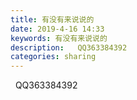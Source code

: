 ```yaml
---
title: 有没有来说说的
date: 2019-4-16 14:33
keywords: 有没有来说说的
description:   QQ363384392
categories: sharing
---
```

<td class="t_f" id="postmessage_3516713">

<img alt="" border="0" onclick="" onmouseover="" smilieid="131" src="static/image/smiley/default/lol.gif"/>  QQ363384392</td>
